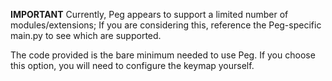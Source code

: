**IMPORTANT**
Currently, Peg appears to support a limited number of modules/extensions; If you are considering this, reference the Peg-specific main.py to see which are supported.

The code provided is the bare minimum needed to use Peg. If you choose this option, you will need to configure the keymap yourself.
